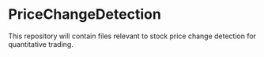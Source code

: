 # PriceChangeDetection

This repository will contain files relevant to stock price change detection for quantitative trading. 